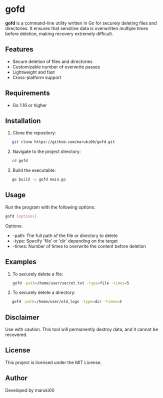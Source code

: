 # gofd

**gofd** is a command-line utility written in Go for securely deleting files and directories. It ensures that sensitive data is overwritten multiple times before deletion, making recovery extremely difficult.

## Features

- Secure deletion of files and directories
- Customizable number of overwrite passes
- Lightweight and fast
- Cross-platform support

## Requirements

- Go 1.16 or higher

## Installation

1. Clone the repository:
```bash
   git clone https://github.com/maruki00/gofd.git
```

2. Navigate to the project directory:
```bash
   cd gofd
```

3. Build the executable:
```bash
   go build -o gofd main.go
```

## Usage

Run the program with the following options:
```bash
gofd [options]
```
Options:

- -path: The full path of the file or directory to delete
- -type: Specify 'file' or 'dir' depending on the target
- -times: Number of times to overwrite the content before deletion

## Examples

1. To securely delete a file:
   ```bash
   gofd -path=/home/user/secret.txt -type=file -times=5
   ```

2. To securely delete a directory:
```bash
   gofd -path=/home/user/old_logs -type=dir -times=3
```

## Disclaimer

Use with caution. This tool will permanently destroy data, and it cannot be recovered.

## License

This project is licensed under the MIT License.

## Author

Developed by maruki00
